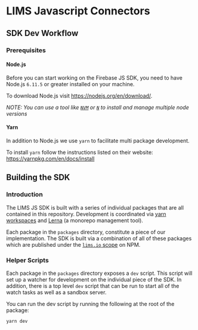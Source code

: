 # LIMS Javascript Connectors

## SDK Dev Workflow

### Prerequisites

#### Node.js

Before you can start working on the Firebase JS SDK, you need to have Node.js
`6.11.5` or greater installed on your machine. 

To download Node.js visit https://nodejs.org/en/download/.

_NOTE: You can use a tool like [`NVM`](https://github.com/creationix/nvm)
or [`N`](https://github.com/tj/n) to install and manage multiple node versions_

#### Yarn

In addition to Node.js we use `yarn` to facilitate multi package development.

To install `yarn` follow the instructions listed on their website: 
https://yarnpkg.com/en/docs/install

## Building the SDK

### Introduction

The LIMS JS SDK is built with a series of individual packages that are all
contained in this repository. Development is coordinated via [yarn 
workspaces](https://yarnpkg.com/blog/2017/08/02/introducing-workspaces/) and 
[Lerna](https://lernajs.io/) (a monorepo management tool).

Each package in the `packages` directory, constitute a piece of our
implementation. The SDK is built via a combination of all of these packages
which are published under the [`lims.io` 
scope](https://www.npmjs.com/search?q=scope%3Afirebase) on NPM.

### Helper Scripts

Each package in the `packages` directory exposes a `dev` script. This script
will set up a watcher for development on the individual piece of the SDK. In
addition, there is a top level `dev` script that can be run to start all of the
watch tasks as well as a sandbox server.

You can run the dev script by running the following at the root of the package:

```bash
yarn dev
```